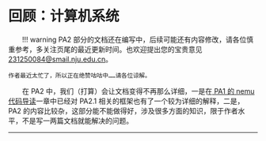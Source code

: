 <style>p { text-indent: 2em; }</style>

# 回顾：计算机系统

!!! warning
    PA2 部分的文档还在编写中，后续可能还有内容修改，请各位慎重参考，多关注页尾的最近更新时间。也欢迎提出您的宝贵意见<a href="mailto:231250084@smail.nju.edu.cn">231250084@smail.nju.edu.cn</a>。

    作者最近太忙了，所以正在绝赞咕咕中……请各位谅解。

在 PA2 中，我们（打算）会让文档变得不再那么详细，一是在[ PA1 的 nemu 代码导读](PA1_3.md)一章中已经对 PA2.1 相关的框架也有了一个较为详细的解释，二是， PA2 的内容比较杂，这部分能不能做得好，涉及很多方面的知识，限于作者水平，不是写一两篇文档就能解决的问题。

---



